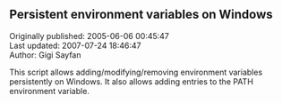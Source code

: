 ## Persistent environment variables on Windows  
Originally published: 2005-06-06 00:45:47  
Last updated: 2007-07-24 18:46:47  
Author: Gigi Sayfan  
  
This script allows adding/modifying/removing environment variables persistently on Windows. It also allows adding entries to the PATH environment variable.